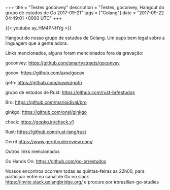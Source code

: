 +++
title = "Testes goconvey"
description = "Testes, goconvey, Hangout do grupo de estudos de Go 2017-09-21"
tags = ["Golang"]
date = "2017-09-22 04:49:01 +0000 UTC"
+++

{{< youtube ay_HM4PNHYg >}}

Hangout do nosso grupo de estudos de Golang.
Um papo bem legal sobre a linguagem que a gente adora.

Links mencionados, alguns foram mencionados fora da gravação:

goconvey:
https://github.com/smartystreets/goconvey

gocov:
https://github.com/axw/gocov

gofn:
https://github.com/nuveo/gofn

grupo de estudos de Rust:
https://github.com/rust-br/estudos

Bro:
https://github.com/marioidival/bro

ginkgo:
https://github.com/onsi/ginkgo

check:
https://gopkg.in/check.v1

Rust:
https://github.com/rust-lang/rust

Gerrit
https://www.gerritcodereview.com/

Outros links mencionados

Go Hands On:
https://github.com/go-br/estudos

Nossos encontros ocorrem todas as quintas-feiras as 22h00, para participar entre no canal de Go no slack https://invite.slack.golangbridge.org/ e procure por #brazilian-go-studies